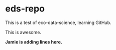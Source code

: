 # eds-repo

 
This is a test of eco-data-science, learning GitHub.

This is awesome.

**Jamie is adding lines here.**
